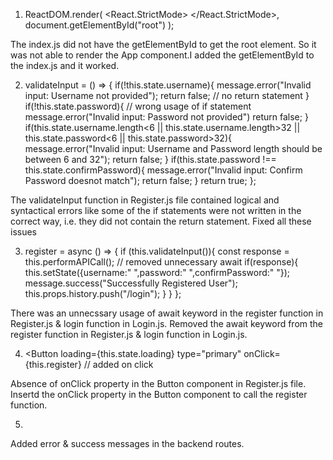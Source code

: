 <!-- Debugged issues report -->

1.  ReactDOM.render(
    <React.StrictMode>
    <BrowserRouter>
    <App />
    </BrowserRouter>
    </React.StrictMode>, document.getElementById("root")
    );

The index.js did not have the getElementById to get the root element. So it was not able to render the App component.I added the getElementById to the index.js and it worked.

2.  validateInput = () => {
    if(!this.state.username){
    message.error("Invalid input: Username not provided");
    return false; // no return statement
    }
    if(!this.state.password){ // wrong usage of if statement
    message.error("Invalid input: Password not provided")
    return false;
    }
    if(this.state.username.length<6 || this.state.username.length>32 || this.state.password<6 || this.state.password>32){
    message.error("Invalid input: Username and Password length should be between 6 and 32");
    return false;
    }
    if(this.state.password !== this.state.confirmPassword){
    message.error("Invalid input: Confirm Password doesnot match");
    return false;
    }
    return true;
    };

The validateInput function in Register.js file contained logical and syntactical errors like some of the if statements were not written in the correct way, i.e. they did not contain the return statement. Fixed all these issues

3.  register = async () => {
    if (this.validateInput()){
    const response = this.performAPICall(); // removed unnecessary await
    if(response){
    this.setState({username:" ",password:" ",confirmPassword:" "});
    message.success("Successfully Registered User");
    this.props.history.push("/login");
    }
    }
    };

There was an unnecssary usage of await keyword in the register function in Register.js & login function in Login.js.
Removed the await keyword from the register function in Register.js & login function in Login.js.

4.  <Button
    loading={this.state.loading}
    type="primary"
    onClick={this.register}
    // added on click
    >

Absence of onClick property in the Button component in Register.js file. Insertd the onClick property in the Button component to call the register function.

5.

Added error & success messages in the backend routes.
